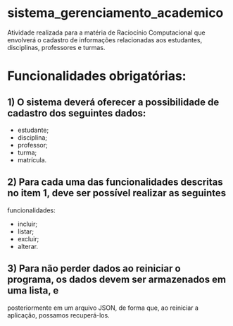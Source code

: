 # sistema_gerenciamento_academico
Atividade realizada para a matéria de Raciocínio Computacional que envolverá o cadastro de informações relacionadas aos estudantes, disciplinas, professores e turmas.

# Funcionalidades obrigatórias:
## 1) O sistema deverá oferecer a possibilidade de cadastro dos seguintes dados:
* estudante;
* disciplina;
* professor;
* turma;
* matrícula.

## 2) Para cada uma das funcionalidades descritas no item 1, deve ser possível realizar as seguintes
funcionalidades:
* incluir;
* listar;
* excluir;
* alterar.

## 3) Para não perder dados ao reiniciar o programa, os dados devem ser armazenados em uma lista, e
posteriormente em um arquivo JSON, de forma que, ao reiniciar a aplicação, possamos recuperá-los.

